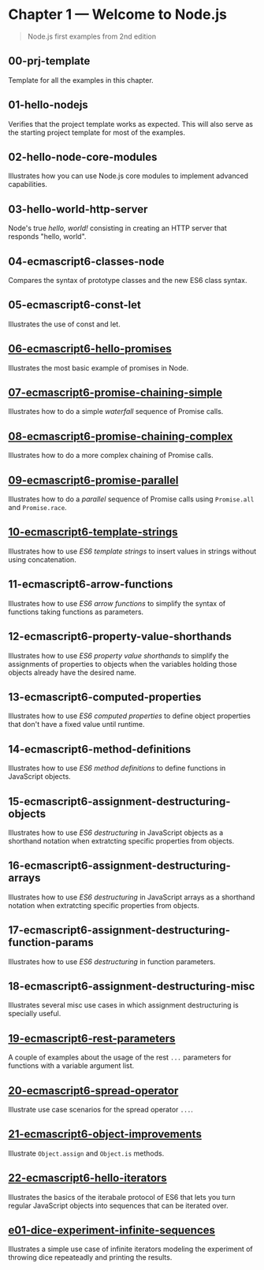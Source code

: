 # Chapter 1 &mdash; Welcome to Node.js
> Node.js first examples from 2nd edition

## 00-prj-template
Template for all the examples in this chapter.

## 01-hello-nodejs
Verifies that the project template works as expected. This will also serve as the starting project template for most of the examples.

## 02-hello-node-core-modules
Illustrates how you can use Node.js core modules to implement advanced capabilities.

## 03-hello-world-http-server
Node's true *hello, world!* consisting in creating an HTTP server that responds "hello, world".

## 04-ecmascript6-classes-node
Compares the syntax of prototype classes and the new ES6 class syntax.

## 05-ecmascript6-const-let
Illustrates the use of const and let.

## [06-ecmascript6-hello-promises](06-ecmascript6-hello-promises)
Illustrates the most basic example of promises in Node.

## [07-ecmascript6-promise-chaining-simple](07-ecmascript6-promise-chaining-simple)
Illustrates how to do a simple *waterfall* sequence of Promise calls.

## [08-ecmascript6-promise-chaining-complex](08-ecmascript6-promise-chaining-complex)
Illustrates how to do a more complex chaining of Promise calls.

## [09-ecmascript6-promise-parallel](09-ecmascript6-promise-parallel)
Illustrates how to do a *parallel* sequence of Promise calls using `Promise.all` and `Promise.race`.

## [10-ecmascript6-template-strings](10-ecmascript6-template-strings)
Illustrates how to use *ES6 template strings* to insert values in strings without using concatenation.

## 11-ecmascript6-arrow-functions
Illustrates how to use *ES6 arrow functions* to simplify the syntax of functions taking functions as parameters.

## 12-ecmascript6-property-value-shorthands
Illustrates how to use *ES6 property value shorthands* to simplify the assignments of properties to objects when the variables holding those objects already have the desired name.

## 13-ecmascript6-computed-properties
Illustrates how to use *ES6 computed properties* to define object properties that don't have a fixed value until runtime.

## 14-ecmascript6-method-definitions
Illustrates how to use *ES6 method definitions* to define functions in JavaScript objects.

## 15-ecmascript6-assignment-destructuring-objects
Illustrates how to use *ES6 destructuring* in JavaScript objects as a shorthand notation when extratcting specific properties from objects.

## 16-ecmascript6-assignment-destructuring-arrays
Illustrates how to use *ES6 destructuring* in JavaScript arrays as a shorthand notation when extratcting specific properties from objects.

## 17-ecmascript6-assignment-destructuring-function-params
Illustrates how to use *ES6 destructuring* in function parameters.

## 18-ecmascript6-assignment-destructuring-misc
Illustrates several misc use cases in which assignment destructuring is specially useful.

## [19-ecmascript6-rest-parameters](19-ecmascript6-rest-parameters)
A couple of examples about the usage of the rest `...` parameters for functions with a variable argument list.

## [20-ecmascript6-spread-operator](20-ecmascript6-spread-operator)
Illustrate use case scenarios for the spread operator `...`.

## [21-ecmascript6-object-improvements](21-ecmascript6-object-improvements)
Illustrate `Object.assign` and `Object.is` methods.

## [22-ecmascript6-hello-iterators](22-ecmascript6-hello-iterators)
Illustrates the basics of the iterabale protocol of ES6 that lets you turn regular JavaScript objects into sequences that can be iterated over.

## [e01-dice-experiment-infinite-sequences](e01-dice-experiment-infinite-sequences)
Illustrates a simple use case of infinite iterators modeling the experiment of throwing dice repeateadly and printing the results.